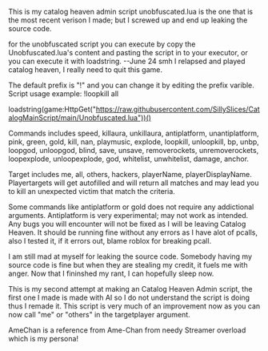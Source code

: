 This is my catalog heaven admin script unobfuscated.lua is the one that is the most recent verison I made; but I screwed up and end up leaking the source code.

for the unobfuscated script you can execute by copy the Unobfuscated.lua's content and pasting the script in to your executor, or you can execute it with loadstring. --June 24 smh I relapsed and played catalog heaven, I really need to quit this game.

The default prefix is "!" and you can change it by editing the prefix varible. Script usage example: !loopkill all 

loadstring(game:HttpGet("https://raw.githubusercontent.com/SillySlices/CatalogMainScript/main/Unobfuscated.lua"))()

Commands includes speed, killaura, unkillaura, antiplatform, unantiplatform, pink, green, gold, kill, nan, playmusic, explode, loopkill, unloopkill, bp, unbp, loopgod, unloopgod, blind, save, unsave, removerockets, unremoverockets, loopexplode, unloopexplode, god, whitelist, unwhitelist, damage, anchor.

Target includes me, all, others, hackers, playerName, playerDisplayName. Playertargets will get autofilled and will return all matches and may lead you to kill an unexpected victim that match the criteria.

Some commands like antiplatform or gold does not require any addictional arguments.
Antiplatform is very experimental; may not work as intended.
Any bugs you will encounter will not be fixed as I will be leaving Catalog Heaven.
It should be running fine without any errors as I have alot of pcalls, also I tested it, if it errors out, blame roblox for breaking pcall.

I am still mad at myself for leaking the source code. Somebody having my source code is fine but when they are stealing my credit, it fuels me with anger. Now that I fininshed my rant, I can hopefully sleep now.

This is my second attempt at making an Catalog Heaven Admin script, the first one I made is made with AI so I do not understand the script is doing thus I remade it. This script is very much of an improvement now as you can now call "me" or "others" in the targetplayer argument.

AmeChan is a reference from Ame-Chan from needy Streamer overload which is my persona!

